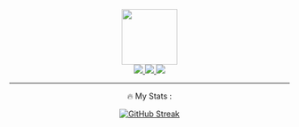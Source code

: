 <div id="header" align="center">
    <img src="https://media.giphy.com/media/3kPDmoWdBpQPNhCnUG/giphy.gif" width="100"/>
</div>

<div id="badges" align="center">
  <a href="https://www.instagram.com/cm0yer/">
    <img src="https://img.shields.io/badge/Instagram-pink?logo=Instagram&logoColor=white&style=for-the-badge"/>
  <a/>
  <a href="https://www.instagram.com/cm0yer/](https://www.facebook.com/caleb.moyer.100">
    <img src="https://img.shields.io/badge/Facebook-blue?logo=Youtube&logoColor=white&style=for-the-badge"/>
  <a/>
  <a href="https://www.youtube.com/channel/UCSGDwT8MhjEEgJRpL9v5emg">
    <img src="https://img.shields.io/badge/Youtube-red?logo=Youtube&logoColor=white&style=for-the-badge"/>
  <a/>
  </div>
    
 ---
 <div align="Center"
      
 ### :fire: My Stats :
[![GitHub Streak](http://github-readme-streak-stats.herokuapp.com?user=CM0Y&theme=radical&hide_border=true&date_format=%5BY%20%5DM%20j)](https://git.io/streak-stats)

